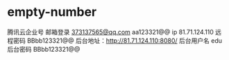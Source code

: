 # empty-number
 
腾讯云企业号   邮箱登录  373137565@qq.com   aa123321@@
ip 81.71.124.110
远程密码 BBbb123321@@
后台地址：http://81.71.124.110:8080/
后台用户名 edu
后台密码 BBbb123321@@